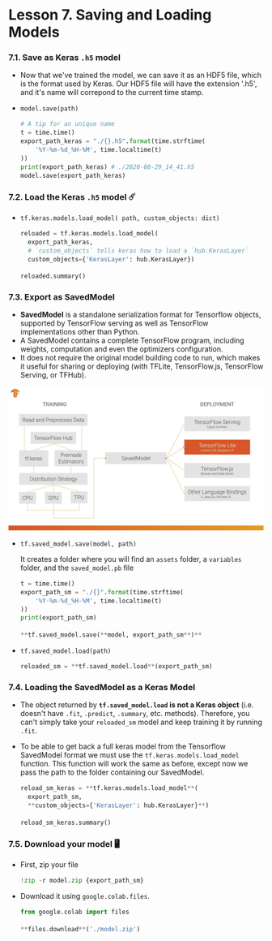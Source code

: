 # Lesson 7. Saving and Loading Models
### 7.1. Save as Keras `.h5` model

- Now that we've trained the model, we can save it as an HDF5 file, which is the format used by Keras. Our HDF5 file will have the extension '.h5', and it's name will correpond to the current time stamp.
- `model.save(path)`

    ```python
    # A tip for an unique name
    t = time.time()
    export_path_keras = "./{}.h5".format(time.strftime(
        '%Y-%m-%d_%H-%M', time.localtime(t)
    ))
    print(export_path_keras) # ./2020-08-29_14_41.h5
    model.save(export_path_keras)
    ```

### **7.2. Load the Keras `.h5` model**  ☄️
- `tf.keras.models.load_model( path, custom_objects: dict)`

    ```python
    reloaded = tf.keras.models.load_model(
      export_path_keras, 
      # `custom_objects` tells keras how to load a `hub.KerasLayer`
      custom_objects={'KerasLayer': hub.KerasLayer})

    reloaded.summary()
    ```

### **7.3. Export as SavedModel**
- **SavedModel** is a standalone serialization format for Tensorflow objects, supported by TensorFlow serving as well as TensorFlow implementations other than Python.
- A SavedModel contains a complete TensorFlow program, including weights, computation and even the optimizers configuration.
- It does not require the original model building code to run, which makes it useful for sharing or deploying (with TFLite, TensorFlow.js, TensorFlow Serving, or TFHub).

<img src="img/2.png">

- `tf.saved_model.save(model, path)`

    It creates a folder where you will find an `assets` folder, a `variables` folder, and the `saved_model.pb` file

    ```python
    t = time.time()
    export_path_sm = "./{}".format(time.strftime(
        '%Y-%m-%d_%H-%M', time.localtime(t)
    ))
    print(export_path_sm)

    **tf.saved_model.save(**model, export_path_sm**)**
    ```

- `tf.saved_model.load(path)`

    ```python
    reloaded_sm = **tf.saved_model.load**(export_path_sm)
    ```

### **7.4. Loading the SavedModel as a Keras Model**
- The object returned by **`tf.saved_model.load` is not a Keras object** (i.e. doesn't have `.fit`, `.predict`, `.summary`, etc. methods). Therefore, you can't simply take your `reloaded_sm` model and keep training it by running `.fit`.
- To be able to get back a full keras model from the Tensorflow SavedModel format we must use the `tf.keras.models.load_model` function. This function will work the same as before, except now we pass the path to the folder containing our SavedModel.

    ```python
    reload_sm_keras = **tf.keras.models.load_model**(
      export_path_sm,
      **custom_objects={'KerasLayer': hub.KerasLayer}**)

    reload_sm_keras.summary()
    ```

### **7.5. Download your model** 🖥️
- First, zip your file

    ```python
    !zip -r model.zip {export_path_sm}
    ```

- Download it using `google.colab.files`.

    ```python
    from google.colab import files

    **files.download**('./model.zip')
    ```